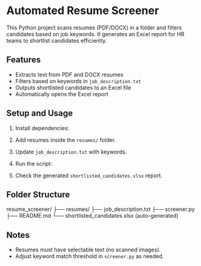 # Automated Resume Screener

This Python project scans resumes (PDF/DOCX) in a folder and filters candidates based on job keywords. It generates an Excel report for HR teams to shortlist candidates efficiently.

## Features

- Extracts text from PDF and DOCX resumes
- Filters based on keywords in `job_description.txt`
- Outputs shortlisted candidates to an Excel file
- Automatically opens the Excel report

## Setup and Usage

1. Install dependencies:


2. Add resumes inside the `resumes/` folder.

3. Update `job_description.txt` with keywords.

4. Run the script:


5. Check the generated `shortlisted_candidates.xlsx` report.

## Folder Structure


resume_screener/
├── resumes/
├── job_description.txt
├── screener.py
├── README.md
└── shortlisted_candidates.xlsx (auto-generated)


## Notes

- Resumes must have selectable text (no scanned images).
- Adjust keyword match threshold in `screener.py` as needed.

